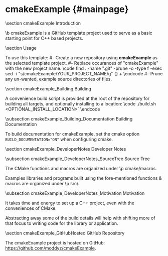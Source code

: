 # cmakeExample {#mainpage}

\section cmakeExample Introduction

\b cmakeExample is a GitHub template project used to serve as a basic starting point for C++ based projects.

\section Usage

To use this template: 
#- Create a new repository using **cmakeExample** as the selected template project.
#- Replace occurances of "cmakeExample" with the new project name.
\code
find . -name ".git" -prune -o -type f -exec sed -i "s/cmakeExample/YOUR_PROJECT_NAME/g" {} +
\endcode
#- Prune any un-wanted, example source directories of files.

\section cmakeExample_Building Building

A convenience build script is provided at the root of the repository for building all targets, and optionally installing to a location: 
\code
./build.sh <OPTIONAL_INSTALL_LOCATION>`
\endcode

\subsection cmakeExample_Building_Documentation Building Documentation

To build documentation for cmakeExample, set the cmake option `BUILD_DOCUMENTATION="ON"` when configuring cmake.

\section cmakeExample_DeveloperNotes Developer Notes

\subsection cmakeExample_DeveloperNotes_SourceTree Source Tree

The CMake functions and macros are organized under \p cmake/macros.

Examples libraries and programs built using the fore-mentioned functions & macros are organized under \p src/.

\subsection cmakeExample_DeveloperNotes_Motivation Motivation

It takes time and energy to set up a C++ project, even with the conveniences of CMake.  

Abstracting away some of the build details will help with shifting more of that focus to writing code for the library or application.

\section cmakeExample_GitHubHosted GitHub Repository

The cmakeExample project is hosted on GitHub: https://github.com/moddyz/cmakeExample.

